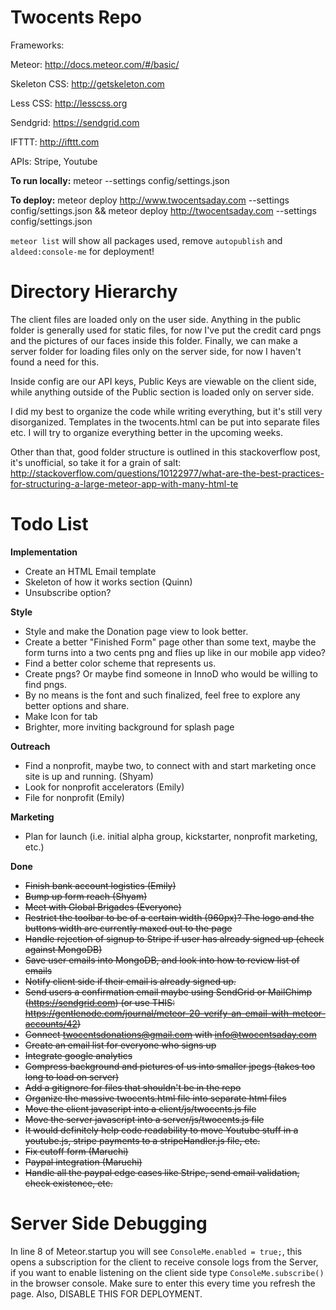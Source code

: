 Twocents Repo
========
Frameworks: 

Meteor: http://docs.meteor.com/#/basic/

Skeleton CSS: http://getskeleton.com

Less CSS: http://lesscss.org

Sendgrid: https://sendgrid.com

IFTTT: http://ifttt.com

APIs: Stripe, Youtube

**To run locally:**
meteor --settings config/settings.json

**To deploy:** 
meteor deploy http://www.twocentsaday.com --settings config/settings.json && meteor deploy http://twocentsaday.com --settings config/settings.json

`meteor list` will show all packages used, remove `autopublish` and `aldeed:console-me` for deployment!

Directory Hierarchy
========
The client files are loaded only on the user side. Anything in the public folder is generally used for static files, for now I've put the credit card pngs and the pictures of our faces inside this folder. Finally, we can make a server folder for loading files only on the server side, for now I haven't found a need for this.

Inside config are our API keys, Public Keys are viewable on the client side, while anything outside of the Public section is loaded only on server side.

I did my best to organize the code while writing everything, but it's still very disorganized. Templates in the twocents.html can be put into separate files etc. I will try to organize everything better in the upcoming weeks.

Other than that, good folder structure is outlined in this stackoverflow post, it's unofficial, so take it for a grain of salt: 
http://stackoverflow.com/questions/10122977/what-are-the-best-practices-for-structuring-a-large-meteor-app-with-many-html-te

Todo List
========

**Implementation**
* Create an HTML Email template
* Skeleton of how it works section (Quinn)
* Unsubscribe option? 

**Style**
* Style and make the Donation page view to look better.
* Create a better "Finished Form" page other than some text, maybe the form turns into a two cents png and flies up like in our mobile app video?
* Find a better color scheme that represents us.
* Create pngs? Or maybe find someone in InnoD who would be willing to find pngs.
* By no means is the font and such finalized, feel free to explore any better options and share.
* Make Icon for tab
* Brighter, more inviting background for splash page

**Outreach**
* Find a nonprofit, maybe two, to connect with and start marketing once site is up and running. (Shyam)
* Look for nonprofit accelerators (Emily)
* File for nonprofit (Emily)

**Marketing**
* Plan for launch (i.e. initial alpha group, kickstarter, nonprofit marketing, etc.)

**Done**
* ~~Finish bank account logistics (Emily)~~
* ~~Bump up form reach (Shyam)~~
* ~~Meet with Global Brigades (Everyone)~~
* ~~Restrict the toolbar to be of a certain width (960px)? The logo and the buttons width are currently maxed out to the page~~
* ~~Handle rejection of signup to Stripe if user has already signed up (check against MongoDB)~~
* ~~Save user emails into MongoDB, and look into how to review list of emails~~
* ~~Notify client side if their email is already signed up.~~
* ~~Send users a confirmation email maybe using SendGrid or MailChimp (https://sendgrid.com) (or use THIS: https://gentlenode.com/journal/meteor-20-verify-an-email-with-meteor-accounts/42)~~
* ~~Connect twocentsdonations@gmail.com with info@twocentsaday.com~~
* ~~Create an email list for everyone who signs up~~
* ~~Integrate google analytics~~
* ~~Compress background and pictures of us into smaller jpegs (takes too long to load on server)~~
* ~~Add a gitignore for files that shouldn't be in the repo~~
* ~~Organize the massive twocents.html file into separate html files~~
* ~~Move the client javascript into a client/js/twocents.js file~~
* ~~Move the server javascript into a server/js/twocents.js file~~
* ~~It would definitely help code readability to move Youtube stuff in a youtube.js, stripe payments to a stripeHandler.js file, etc.~~
* ~~Fix cutoff form (Maruchi)~~
* ~~Paypal integration (Maruchi)~~
* ~~Handle all the paypal edge cases like Stripe, send email validation, check existence, etc.~~

**Server Side Debugging**
========
In line 8 of Meteor.startup you will see `ConsoleMe.enabled = true;`, this opens a subscription for the client to receive console logs from the Server, if you want to enable listening on the client side type `ConsoleMe.subscribe()` in the browser console. Make sure to enter this every time you refresh the page. Also, DISABLE THIS FOR DEPLOYMENT.
